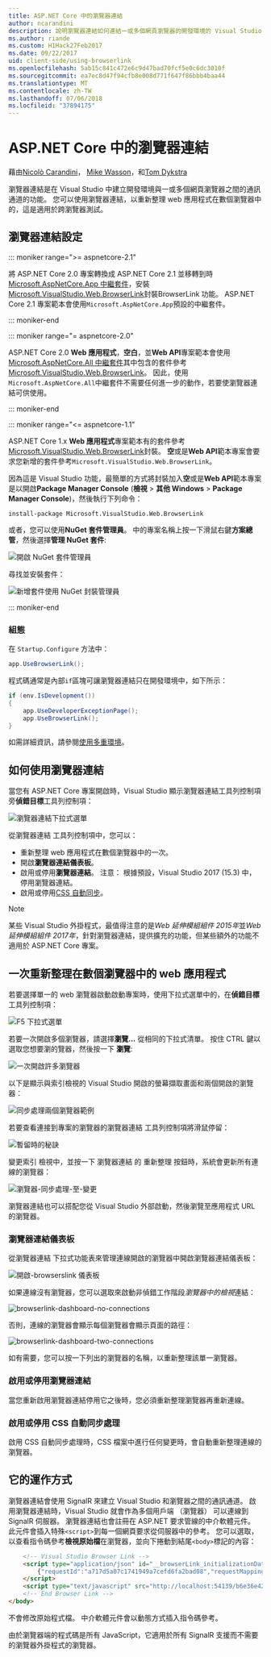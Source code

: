```yaml
---
title: ASP.NET Core 中的瀏覽器連結
author: ncarandini
description: 說明瀏覽器連結如何連結一或多個網頁瀏覽器的開發環境的 Visual Studio 功能。
ms.author: riande
ms.custom: H1Hack27Feb2017
ms.date: 09/22/2017
uid: client-side/using-browserlink
ms.openlocfilehash: 5ab15c841c472e6c9d47bad70fcf5e0c6dc3010f
ms.sourcegitcommit: ea7ec8d47f94cfb8e008d771f647f86bbb4baa44
ms.translationtype: MT
ms.contentlocale: zh-TW
ms.lasthandoff: 07/06/2018
ms.locfileid: "37894175"
---
```

# <a name="browser-link-in-aspnet-core"></a>ASP.NET Core 中的瀏覽器連結

藉由[Nicolò Carandini](https://github.com/ncarandini)， [Mike Wasson](https://github.com/MikeWasson)，和[Tom Dykstra](https://github.com/tdykstra)

瀏覽器連結是在 Visual Studio 中建立開發環境與一或多個網頁瀏覽器之間的通訊通道的功能。 您可以使用瀏覽器連結，以重新整理 web 應用程式在數個瀏覽器中的，這是適用於跨瀏覽器測試。

## <a name="browser-link-setup"></a>瀏覽器連結設定

::: moniker range=">= aspnetcore-2.1"

將 ASP.NET Core 2.0 專案轉換成 ASP.NET Core 2.1 並移轉到時[Microsoft.AspNetCore.App 中繼套件](xref:fundamentals/metapackage-app)，安裝[Microsoft.VisualStudio.Web.BrowserLink](https://www.nuget.org/packages/Microsoft.VisualStudio.Web.BrowserLink/)封裝BrowserLink 功能。 ASP.NET Core 2.1 專案範本會使用`Microsoft.AspNetCore.App`預設的中繼套件。

::: moniker-end

::: moniker range="= aspnetcore-2.0"

ASP.NET Core 2.0 **Web 應用程式**，**空白**，並**Web API**專案範本會使用[Microsoft.AspNetCore.All 中繼套件](xref:fundamentals/metapackage)其中包含的套件參考[Microsoft.VisualStudio.Web.BrowserLink](https://www.nuget.org/packages/Microsoft.VisualStudio.Web.BrowserLink/)。 因此，使用`Microsoft.AspNetCore.All`中繼套件不需要任何進一步的動作，若要使瀏覽器連結可供使用。

::: moniker-end

::: moniker range="<= aspnetcore-1.1"

ASP.NET Core 1.x **Web 應用程式**專案範本有的套件參考[Microsoft.VisualStudio.Web.BrowserLink](https://www.nuget.org/packages/Microsoft.VisualStudio.Web.BrowserLink/)封裝。 **空**或是**Web API**範本專案會要求您新增的套件參考`Microsoft.VisualStudio.Web.BrowserLink`。

因為這是 Visual Studio 功能，最簡單的方式將封裝加入**空**或是**Web API**範本專案是以開啟**Package Manager Console** (**檢視** > **其他 Windows** > **Package Manager Console**)，然後執行下列命令：

```console
install-package Microsoft.VisualStudio.Web.BrowserLink
```

或者，您可以使用**NuGet 套件管理員**。 中的專案名稱上按一下滑鼠右鍵**方案總管**，然後選擇**管理 NuGet 套件**:

![開啟 NuGet 套件管理員](using-browserlink/_static/open-nuget-package-manager.png)

尋找並安裝套件：

![新增套件使用 NuGet 封裝管理員](using-browserlink/_static/add-package-with-nuget-package-manager.png)

::: moniker-end

### <a name="configuration"></a>組態

在 `Startup.Configure` 方法中：

```csharp
app.UseBrowserLink();
```

程式碼通常是內部`if`區塊可讓瀏覽器連結只在開發環境中，如下所示：

```csharp
if (env.IsDevelopment())
{
    app.UseDeveloperExceptionPage();
    app.UseBrowserLink();
}
```

如需詳細資訊，請參閱[使用多重環境](xref:fundamentals/environments)。

## <a name="how-to-use-browser-link"></a>如何使用瀏覽器連結

當您有 ASP.NET Core 專案開啟時，Visual Studio 顯示瀏覽器連結工具列控制項旁**偵錯目標**工具列控制項：

![瀏覽器連結下拉式選單](using-browserlink/_static/browserLink-dropdown-menu.png)

從瀏覽器連結 工具列控制項中，您可以：

* 重新整理 web 應用程式在數個瀏覽器中的一次。
* 開啟**瀏覽器連結儀表板**。
* 啟用或停用**瀏覽器連結**。 注意： 根據預設，Visual Studio 2017 (15.3) 中，停用瀏覽器連結。
* 啟用或停用[CSS 自動同步](#enable-or-disable-css-auto-sync)。

> [!NOTE]
> 某些 Visual Studio 外掛程式，最值得注意的是*Web 延伸模組組件 2015年*並*Web 延伸模組組件 2017年*，針對瀏覽器連結，提供擴充的功能，但某些額外的功能不適用於 ASP.NET Core 專案。

## <a name="refresh-the-web-app-in-several-browsers-at-once"></a>一次重新整理在數個瀏覽器中的 web 應用程式

若要選擇單一的 web 瀏覽器啟動啟動專案時，使用下拉式選單中的，在**偵錯目標**工具列控制項：

![F5 下拉式選單](using-browserlink/_static/debug-target-dropdown-menu.png)

若要一次開啟多個瀏覽器，請選擇**瀏覽...** 從相同的下拉式清單。 按住 CTRL 鍵以選取您想要瀏的覽器，然後按一下 **瀏覽**:

![一次開啟許多瀏覽器](using-browserlink/_static/open-many-browsers-at-once.png)

以下是顯示與索引檢視的 Visual Studio 開啟的螢幕擷取畫面和兩個開啟的瀏覽器：

![同步處理兩個瀏覽器範例](using-browserlink/_static/sync-with-two-browsers-example.png)

若要查看連接到專案的瀏覽器的瀏覽器連結 工具列控制項將滑鼠停留：

![暫留時的秘訣](using-browserlink/_static/hoover-tip.png)

變更索引 檢視中，並按一下 瀏覽器連結 的 重新整理 按鈕時，系統會更新所有連線的瀏覽器：

![瀏覽器-同步處理-至-變更](using-browserlink/_static/browsers-sync-to-changes.png)

瀏覽器連結也可以搭配您從 Visual Studio 外部啟動，然後瀏覽至應用程式 URL 的瀏覽器。

### <a name="the-browser-link-dashboard"></a>瀏覽器連結儀表板

從瀏覽器連結 下拉式功能表來管理連線開啟的瀏覽器中開啟瀏覽器連結儀表板：

![開啟-browserslink 儀表板](using-browserlink/_static/open-browserlink-dashboard.png)

如果連線沒有瀏覽器，您可以選取來啟動非偵錯工作階段*瀏覽器中的檢視*連結：

![browserlink-dashboard-no-connections](using-browserlink/_static/browserlink-dashboard-no-connections.png)

否則，連線的瀏覽器會顯示每個瀏覽器會顯示頁面的路徑：

![browserlink-dashboard-two-connections](using-browserlink/_static/browserlink-dashboard-two-connections.png)

如有需要，您可以按一下列出的瀏覽器的名稱，以重新整理該單一瀏覽器。

### <a name="enable-or-disable-browser-link"></a>啟用或停用瀏覽器連結

當您重新啟用瀏覽器連結停用它之後時，您必須重新整理瀏覽器再重新連線。

### <a name="enable-or-disable-css-auto-sync"></a>啟用或停用 CSS 自動同步處理

啟用 CSS 自動同步處理時，CSS 檔案中進行任何變更時，會自動重新整理連線的瀏覽器。

## <a name="how-it-works"></a>它的運作方式

瀏覽器連結會使用 SignalR 來建立 Visual Studio 和瀏覽器之間的通訊通道。 啟用瀏覽器連結時，Visual Studio 就會作為多個用戶端 （瀏覽器） 可以連線到 SignalR 伺服器。 瀏覽器連結也會註冊在 ASP.NET 要求管線的中介軟體元件。 此元件會插入特殊`<script>`到每一個網頁要求從伺服器中的參考。 您可以選取，以查看指令碼參考**檢視原始檔**在瀏覽器，並向下捲動到結尾`<body>`標記的內容：

```html
    <!-- Visual Studio Browser Link -->
    <script type="application/json" id="__browserLink_initializationData">
        {"requestId":"a717d5a07c1741949a7cefd6fa2bad08","requestMappingFromServer":false}
    </script>
    <script type="text/javascript" src="http://localhost:54139/b6e36e429d034f578ebccd6a79bf19bf/browserLink" async="async"></script>
    <!-- End Browser Link -->
</body>
```

不會修改原始程式檔。 中介軟體元件會以動態方式插入指令碼參考。

由於瀏覽器端的程式碼是所有 JavaScript，它適用於所有 SignalR 支援而不需要的瀏覽器外掛程式的瀏覽器。
